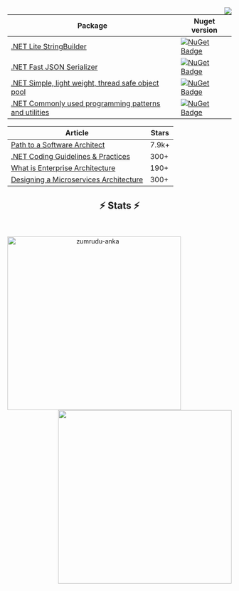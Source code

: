 <img align="right" src="https://visitor-badge.laobi.icu/badge?page_id=justinamiller-badge">

| Package     | Nuget version |
| ----------- | ----------- |
|  [.NET Lite StringBuilder](https://github.com/justinamiller/LiteStringBuilder)    |  [![NuGet Badge](https://buildstats.info/nuget/LiteStringBuilder)](https://www.nuget.org/packages/LiteStringBuilder/) |
|  [.NET Fast JSON Serializer](https://github.com/justinamiller/zippy) |  [![NuGet Badge](https://buildstats.info/nuget/zippy)](https://www.nuget.org/packages/zippy/)   | 
|  [.NET Simple, light weight, thread safe object pool](https://github.com/justinamiller/LightObjectPool)    |  [![NuGet Badge](https://buildstats.info/nuget/LightObjectPool)](https://www.nuget.org/packages/LightObjectPool/)   |
|  [.NET Commonly used programming patterns and utilities](https://github.com/justinamiller/Shared.Extensions)    | [![NuGet Badge](https://buildstats.info/nuget/Shared.DotNet.Extensions)](https://www.nuget.org/packages/Shared.DotNet.Extensions/) |

| Article     | Stars | 
| ----------- | ----------- |
|  [Path to a Software Architect](https://github.com/justinamiller/SoftwareArchitect)  | 7.9k+  |
|  [.NET Coding Guidelines & Practices](https://github.com/justinamiller/DotNet-Coding-Guidelines)   | 300+ |
|  [What is Enterprise Architecture](https://github.com/justinamiller/EnterpriseArchitecture)   | 190+ |
|  [Designing a Microservices Architecture](https://github.com/justinamiller/Microservices-Architecture-Guidelines)   | 300+ |

<h2 align="center">⚡ Stats ⚡</h2>
<br>
<p align=center>
  <div align=center>
      <img align="left" width=390 src="https://github-readme-streak-stats.herokuapp.com/?user=justinamiller&theme=react&border=61dafb&hide_border=true" alt="zumrudu-anka" />
      <img align="right" width=390 src="https://github-readme-stats.vercel.app/api?username=justinamiller&show_icons=true&theme=react&border_color=61dafb&hide_border=true" />
  </div>
  <br>
</p>

<!--
**justinamiller/justinamiller** is a ✨ _special_ ✨ repository because its `README.md` (this file) appears on your GitHub profile.

Here are some ideas to get you started:

- 🔭 I’m currently working on ...
- 🌱 I’m currently learning ...
- 👯 I’m looking to collaborate on ...
- 🤔 I’m looking for help with ...
- 💬 Ask me about ...
- 📫 How to reach me: ...
- 😄 Pronouns: ...
- ⚡ Fun fact: ...
-->
